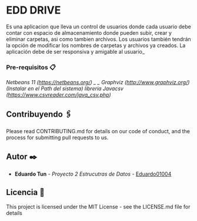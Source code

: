 # EDD DRIVE
Es una aplicacion que lleva un control de usuarios donde cada usuario debe contar con espacio de almacenamiento donde pueden subir, crear y eliminar carpetas, asi como tambien archivos.
Los usuarios también tendrán la opción de modificar los
nombres de carpetas y archivos ya creados. La aplicación debe de ser responsiva y amigable al usuario_

### Pre-requisitos 📋

_Netbeans 11 (https://netbeans.org/) _
_ Graphviz (http://www.graphviz.org/) (Instalar en el Path del sistema)_
_libreria Javacsv (https://www.csvreader.com/java_csv.php)_

## Contribuyendo 🖇️
Please read CONTRIBUTING.md for details on our code of conduct, and the process for submitting pull requests to us.

## Autor ✒️
* **Eduardo Tun** - *Proyecto 2 Estrucutras de Datos* - [Eduardo01004](https://github.com/Eduardo01004)

## Licencia 📄
This project is licensed under the MIT License - see the LICENSE.md file for details



